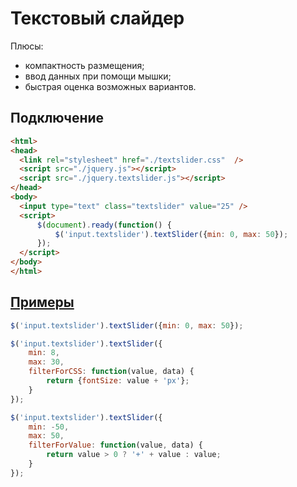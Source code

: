 # Текстовый слайдер

Плюсы:
+ компактность размещения;
+ ввод данных при помощи мышки;
+ быстрая оценка возможных вариантов.

## Подключение
  ```HTML
<html>
<head>
    <link rel="stylesheet" href="./textslider.css"  />
    <script src="./jquery.js"></script>
    <script src="./jquery.textslider.js"></script>
</head>
<body>
    <input type="text" class="textslider" value="25" />
    <script>
        $(document).ready(function() {
            $('input.textslider').textSlider({min: 0, max: 50});
        });
    </script>
</body>
</html>
  ```

## [Примеры](https://hcodes.github.io/textslider/examples/example.html)
```js
$('input.textslider').textSlider({min: 0, max: 50});
```
  
```js
$('input.textslider').textSlider({
    min: 8,
    max: 30,
    filterForCSS: function(value, data) {
        return {fontSize: value + 'px'};
    }
});
```

```js
$('input.textslider').textSlider({
    min: -50,
    max: 50,
    filterForValue: function(value, data) {
        return value > 0 ? '+' + value : value;
    }
});
```

